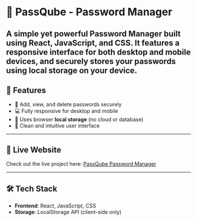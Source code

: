 # 🔐 PassQube - Password Manager

A simple yet powerful Password Manager built using **React**, **JavaScript**, and **CSS**. It features a responsive interface for both **desktop and mobile** devices, and securely stores your passwords using **local storage** on your device.
---
## 🚀 Features

- 🔐 Add, view, and delete passwords securely
- 💻 Fully responsive for desktop and mobile
- 💾 Uses browser **local storage** (no cloud or database)
- 🧠 Clean and intuitive user interface
---

## 🔗 Live Website

Check out the live project here: [PassQube Password Manager](https://passqube.vercel.app/)

---

## 🛠️ Tech Stack

- **Frontend**: React, JavaScript, CSS
- **Storage**: LocalStorage API (client-side only)


